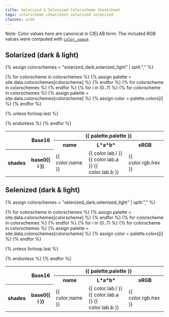 ```yaml
---
title: Solarized & Selenized Colorscheme Cheatsheet
tags: colorscheme cheatsheet solarized selenized
classes: wide
---
```


Note: Color values here are canonical in CIELAB form. The included RGB values
were computed with [`color_space`](https://github.com/ChevyRay/color_space).

## Solarized (dark & light)

{% assign colorschemes = "solarized_dark,solarized_light" | split:"," %}

<table>
  <tr>
    <th rowspan="2"></th>
    <th rowspan="2">Base16</th>
  {% for colorscheme in colorschemes %}
  {% assign palette = site.data.colorschemes[colorscheme] %}
    <th colspan="3">{{ palette.palette }}</th>
  {% endfor %}
  </tr>
  <tr>
  {% for colorscheme in colorschemes %}
    <th>name</th>
    <th><strong>L*a*b*</strong></th>
    <th>sRGB</th>
  {% endfor %}
  </tr>

  <tr>
    <th rowspan="8">shades</th>
{% for i in (0..7) %}
  <th>base0{{ i }}</th>
  {% for colorscheme in colorschemes %}
  {% assign palette = site.data.colorschemes[colorscheme] %}
  {% assign color = palette.colors[i] %}
    <td>{{ color.name }}</td>
    <td>{{ color.lab.l }} {{ color.lab.a }} {{ color.lab.b }}</td>
    <td>{{ color.rgb.hex }}</td>
  {% endfor %}
  </tr>

  {% unless forloop.last %}
    <tr>
  {% endunless %}
{% endfor %}
</table>

## Selenized (dark & light)

{% assign colorschemes = "selenized_dark,selenized_light" | split:"," %}

<table>
  <tr>
    <th rowspan="2"></th>
    <th rowspan="2">Base16</th>
  {% for colorscheme in colorschemes %}
  {% assign palette = site.data.colorschemes[colorscheme] %}
    <th colspan="3">{{ palette.palette }}</th>
  {% endfor %}
  </tr>
  <tr>
  {% for colorscheme in colorschemes %}
    <th>name</th>
    <th><strong>L*a*b*</strong></th>
    <th>sRGB</th>
  {% endfor %}
  </tr>

  <tr>
    <th rowspan="8">shades</th>
{% for i in (0..7) %}
  <th>base0{{ i }}</th>
  {% for colorscheme in colorschemes %}
  {% assign palette = site.data.colorschemes[colorscheme] %}
  {% assign color = palette.colors[i] %}
    <td>{{ color.name }}</td>
    <td>{{ color.lab.l }} {{ color.lab.a }} {{ color.lab.b }}</td>
    <td>{{ color.rgb.hex }}</td>
  {% endfor %}
  </tr>

  {% unless forloop.last %}
    <tr>
  {% endunless %}
{% endfor %}
</table>
